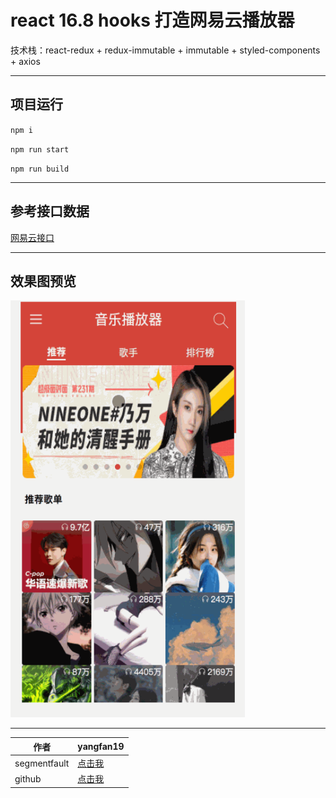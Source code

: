 # react 16.8 hooks 打造网易云播放器

技术栈：react-redux + redux-immutable + immutable + styled-components + axios

---

## 项目运行

`npm i` <br />

`npm run start` <br />

`npm run build`

---

## 参考接口数据

[网易云接口](https://github.com/Binaryify/NeteaseCloudMusicApi)

---

## 效果图预览

<img src="https://github.com/yangfan-coder/web-player/blob/master/src/assets/images/music.gif" width="375px" height="667px"/><br />

---

| 作者         | yangfan19                                                         |
| ------------ | ----------------------------------------------------------------- |
| segmentfault | [点击我](https://segmentfault.com/u/this_586daa4645804)           |
| github       | [点击我](https://github.com/yangfandashuaige/amazing-webNginxLog) |
